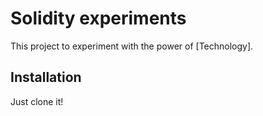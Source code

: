 # Solidity experiments

This project to experiment with the power of [Technology].

## Installation
Just clone it!